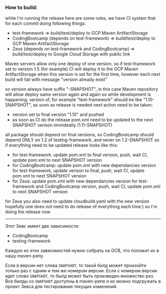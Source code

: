 ### How to build:


while I'm running the release here are some rules, we have CI system that for each commit doing following things:

* test-framework => build/test/deploy to GCP Maven ArtifactStorage
* CodingBootcamp (depends on test-framework) => build/test/deploy to GCP Maven ArtifactStorage
* Zeus (depends on test-framework and CodingBootcamp) => build/test/deploy to Google Cloud Storage with public link

Maven servers allow only one deploy of one version, so if test-framework set to version 1.5 (for example) CI will deploy it to the GCP Maven ArtifactStorage when this version is set for the first time, however each next build will fail with message "version already exist"

so version always have suffix "-SNAPSHOT", in this case Maven repository will allow deploy same version again and again
so while development is happening, version of, for example "test-framework" should be like "1.10-SNAPSHOT", as soon as release is needed next action need to be taken:

* version set to final version "1.10" and pushed
* as soon as CI do the release pom.xml need to be updated to the next SNAPSHOT verison immideatly (1.11-SNAPSHOT)

all package should depend on final versions, so CodingBootcamp should depend ONLY on 1.2 of testing-framework, and never on 1.2-SNAPSHOT
so if everything need to be updated release looks like this:

* for test-framework: update pom.xml to final version, push, wait CI, update pom.xml to next SNAPSHOT version
* for CodingBootcamp: update pom.xml with new dependancies version for test-framework, update verison to final, push, wait CI, update pom.xml to next SNAPSHOT version
* for Zeus: update pom.xml with new dependancies version for test-framework and CodingBootcamp version, push, wait CI, update pom.xml to next SNAPSHOT version

for Zeus you also need to update cloudbuild.yaml with the new version
hopefully one does not need to do release of everything each time:)
so I'm doing the release now

______________________
Этот Зевс имеет две зависимости:
- CodingBootcamp
- testing-framework

Каждую из этих зависимостей нужно собрать на GCB, что положит их в нашу maven-репу.

Если в версии нет слова `SNAPSHOT`, то такой билд может произойти только раз с одним и тем же номером версии.
Если с номером версии идет слово `SNAPSHOT`, то былд может быть произведен множество раз.
Все билды со `SNAPSHOT` доступны в maven-репе и их можно подгружать в проект Зевса для тестирования текущих изменений.